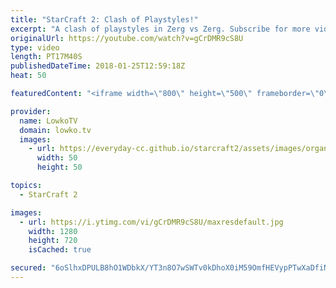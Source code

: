 ```yaml
---
title: "StarCraft 2: Clash of Playstyles!"
excerpt: "A clash of playstyles in Zerg vs Zerg. Subscribe for more videos: http://lowko.tv/youtube The supreme late game: https://goo.gl/oHhD3V  This is a professional match between Reynor and Snute. Both players however, have a completely different playstyle.  Support me on Patreon: http://www.patreon.com/lowkotv"
originalUrl: https://youtube.com/watch?v=gCrDMR9cS8U
type: video
length: PT17M40S
publishedDateTime: 2018-01-25T12:59:18Z
heat: 50

featuredContent: "<iframe width=\"800\" height=\"500\" frameborder=\"0\" src=\"https://www.youtube.com/embed/gCrDMR9cS8U\" allow=\"accelerometer; autoplay; encrypted-media; gyroscope; picture-in-picture\" allowfullscreen></iframe>"

provider:
  name: LowkoTV
  domain: lowko.tv
  images:
    - url: https://everyday-cc.github.io/starcraft2/assets/images/organizations/lowko.tv-50x50.jpg
      width: 50
      height: 50

topics:
  - StarCraft 2

images:
  - url: https://i.ytimg.com/vi/gCrDMR9cS8U/maxresdefault.jpg
    width: 1280
    height: 720
    isCached: true

secured: "6oSlhxDPULB8hO1WDbkX/YT3n8O7wSWTv0kDhoX0iM59OmfHEVypPTwXaDfiNA6Tge682jbkOaUWQGo1ypc4Al5n1IXyX6xpzANzMvSB3lda57Pt7Iw481JuStPmMt5ocn2kTjwJNDMV75eD/eDUx16QG5tgVk1yz69X/Pm7eE89ET3mqvbgMtFHRGIe9rAd1+J3aVKUjRCkjWJgr6Bk2Iu3JSe4sXyLgw6ysizZxBGcLbrLyhE6ntjSt9muKCixJb1qldwm4nRZavjhGB07Vs+dvKqQL/o2xy4stEG3mnoqMFUjSvq1nPnhXpfKODIza3Kg/rjAHnTqBy/6NhXhzvfHmGEwELWSC2idofC4ds0vOybBO7Qc7FEhiGzqIJ2hoYo0uFYqY26eTVCHmr25TJfUtzX+nsY+7Gk7o9edctU=;Y1wjoXa0D9leTi4vk4PtQQ=="
---
```


